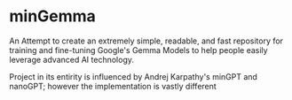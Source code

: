 # minGemma

An Attempt to create an extremely simple, readable, and fast repository for training and fine-tuning Google's Gemma Models to help people easily leverage advanced AI technology.

Project in its entirity is influenced by Andrej Karpathy's minGPT and nanoGPT; however the implementation is vastly different